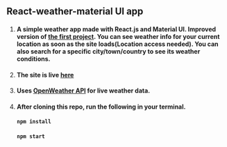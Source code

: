 ## React-weather-material UI app

1. #### A simple weather app made with React.js and Material UI. Improved version of [the first project](https://github.com/saket2508/React-weather-app). You can see weather info for your current location as soon as the site loads(Location access needed). You can also search for a specific city/town/country to see its weather conditions.

2. #### The site is live [here](https://react-weather-material-ui.netlify.app/)


3. #### Uses [OpenWeather API](https://openweathermap.org/api) for live weather data.


4. #### After cloning this repo, run the following in your terminal.  
    #### `npm install`
    #### `npm start`